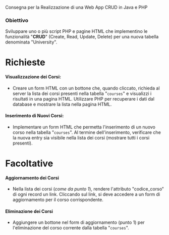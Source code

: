 Consegna per la Realizzazione di una Web App CRUD in Java e PHP

### Obiettivo
Sviluppare uno o più script PHP e pagine HTML che implementino le funzionalità "**CRUD**" (Create, Read, Update, Delete) per una nuova tabella denominata "University".

# Richieste

#### Visualizzazione dei Corsi:

- Creare un form HTML con un bottone che, quando cliccato, richieda al server la lista dei corsi presenti nella tabella "`courses`" e visualizzi 
i risultati in una pagina HTML. Utilizzare PHP per recuperare i dati dal database e mostrare la lista nella pagina HTML.

#### Inserimento di Nuovi Corsi:

- Implementare un form HTML che permetta l'inserimento di un nuovo corso nella tabella "`courses`".
Al termine dell'inserimento, verificare che la nuova entry sia visibile nella lista dei corsi (mostrare tutti i corsi presenti).

# Facoltative

#### Aggiornamento dei Corsi

- Nella lista dei corsi (*come da punto 1*), rendere l'attributo "codice_corso" di ogni record un link. Cliccando sul link, si deve accedere a un form di aggiornamento per il corso corrispondente.

#### Eliminazione dei Corsi

- Aggiungere un bottone nel form di aggiornamento (punto 1) per l'eliminazione del corso corrente dalla tabella "`courses`".